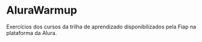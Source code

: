 # AluraWarmup
Exercícios dos cursos da trilha de aprendizado disponibilizados pela Fiap na plataforma da Alura.

